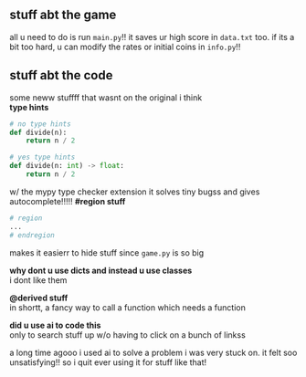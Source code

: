 ## stuff abt the game
all u need to do is run `main.py`!! it saves ur high score in `data.txt` too. if its a bit too hard, u can modify the rates or initial coins in `info.py`!!

## stuff abt the code
some neww stuffff that wasnt on the original i think  
**type hints**  
```py
# no type hints
def divide(n):
    return n / 2

# yes type hints
def divide(n: int) -> float:
    return n / 2
```  
w/ the mypy type checker extension it solves tiny bugss and gives autocomplete!!!!!
**#region stuff**  
```py
# region
...
# endregion
```
makes it easierr to hide stuff since `game.py` is so big

**why dont u use dicts and instead u use classes**  
i dont like them

**@derived stuff**  
in shortt, a fancy way to call a function which needs a function

**did u use ai to code this**  
only to search stuff up w/o having to click on a bunch of linkss  

a long time agooo i used ai to solve a problem i was very stuck on. it felt soo unsatisfying!! so i quit ever using it for stuff like that!